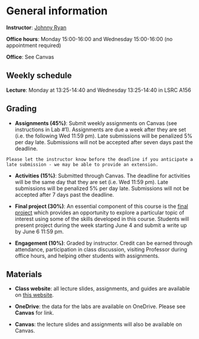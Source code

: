 # General information

**Instructor**: [Johnny Ryan](https://nicholas.duke.edu/people/faculty/ryan)

**Office hours**: Monday 15:00-16:00 and Wednesday 15:00-16:00 (no appointment required)

**Office**: See Canvas

## Weekly schedule

**Lecture**: Monday at 13:25-14:40 and Wednesday 13:25-14:40 in LSRC A156

## Grading

* **Assignments (45%)**: Submit weekly assignments on Canvas (see instructions in Lab #1). Assignments are due a week after they are set (i.e. the following Wed 11:59 pm). Late submissions will be penalized 5% per day late. Submissions will not be accepted after seven days past the deadline. 

```{note}
Please let the instructor know before the deadline if you anticipate a late submission - we may be able to provide an extension.
```

* **Activities (15%)**: Submitted through Canvas. The deadline for activities will be the same day that they are set (i.e. Wed 11:59 pm). Late submissions will be penalized 5% per day late. Submissions will not be accepted after 7 days past the deadline.
    
* **Final project (30%)**: An essential component of this course is the [final project](../course-info/final-project.md) which provides an opportunity to explore a particular topic of interest using some of the skills developed in this course. Students will present project during the week starting June 4 and submit a write up by June 6 11:59 pm.
    
* **Engagement (10%)**: Graded by instructor. Credit can be earned through attendance, participation in class discussion, visiting Professor during office hours, and helping other students with assignments. 

## Materials

* **Class website**: all lecture slides, assignments, and guides are available on [this website](../intro.md).


* **OneDrive**: the data for the labs are available on OneDrive. Please see **Canvas** for link.


* **Canvas**: the lecture slides and assignments will also be available on Canvas.
